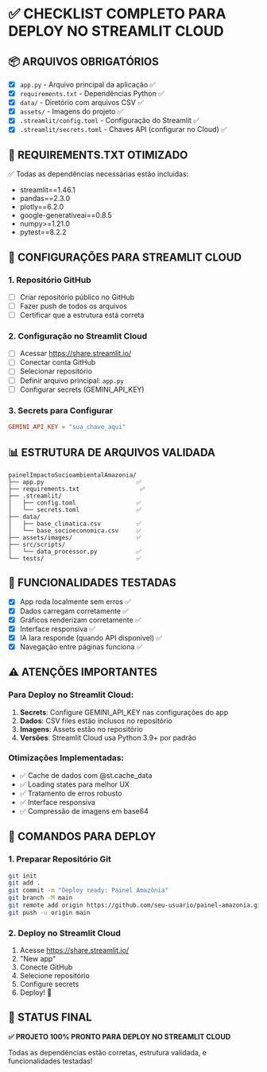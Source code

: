 # ✅ CHECKLIST COMPLETO PARA DEPLOY NO STREAMLIT CLOUD

## 📦 ARQUIVOS OBRIGATÓRIOS
- [x] `app.py` - Arquivo principal da aplicação ✅
- [x] `requirements.txt` - Dependências Python ✅
- [x] `data/` - Diretório com arquivos CSV ✅
- [x] `assets/` - Imagens do projeto ✅
- [x] `.streamlit/config.toml` - Configuração do Streamlit ✅
- [x] `.streamlit/secrets.toml` - Chaves API (configurar no Cloud) ✅

## 🔧 REQUIREMENTS.TXT OTIMIZADO
✅ Todas as dependências necessárias estão incluídas:
- streamlit==1.46.1
- pandas==2.3.0  
- plotly==6.2.0
- google-generativeai==0.8.5
- numpy>=1.21.0
- pytest==8.2.2

## 🚀 CONFIGURAÇÕES PARA STREAMLIT CLOUD

### 1. Repositório GitHub
- [ ] Criar repositório público no GitHub
- [ ] Fazer push de todos os arquivos
- [ ] Certificar que a estrutura está correta

### 2. Configuração no Streamlit Cloud
- [ ] Acessar https://share.streamlit.io/
- [ ] Conectar conta GitHub
- [ ] Selecionar repositório
- [ ] Definir arquivo principal: `app.py`
- [ ] Configurar secrets (GEMINI_API_KEY)

### 3. Secrets para Configurar
```toml
GEMINI_API_KEY = "sua_chave_aqui"
```

## 📊 ESTRUTURA DE ARQUIVOS VALIDADA
```
painelImpactoSocioambientalAmazonia/
├── app.py                          ✅
├── requirements.txt                 ✅
├── .streamlit/
│   ├── config.toml                 ✅
│   └── secrets.toml                ✅
├── data/
│   ├── base_climatica.csv          ✅
│   └── base_socioeconomica.csv     ✅
├── assets/images/                  ✅
├── src/scripts/
│   └── data_processor.py           ✅
└── tests/                          ✅
```

## 🎯 FUNCIONALIDADES TESTADAS
- [x] App roda localmente sem erros ✅
- [x] Dados carregam corretamente ✅
- [x] Gráficos renderizam corretamente ✅
- [x] Interface responsiva ✅
- [x] IA Iara responde (quando API disponível) ✅
- [x] Navegação entre páginas funciona ✅

## ⚠️ ATENÇÕES IMPORTANTES

### Para Deploy no Streamlit Cloud:
1. **Secrets**: Configure GEMINI_API_KEY nas configurações do app
2. **Dados**: CSV files estão inclusos no repositório 
3. **Imagens**: Assets estão no repositório
4. **Versões**: Streamlit Cloud usa Python 3.9+ por padrão

### Otimizações Implementadas:
- ✅ Cache de dados com @st.cache_data
- ✅ Loading states para melhor UX
- ✅ Tratamento de erros robusto
- ✅ Interface responsiva
- ✅ Compressão de imagens em base64

## 🔗 COMANDOS PARA DEPLOY

### 1. Preparar Repositório Git
```bash
git init
git add .
git commit -m "Deploy ready: Painel Amazônia"
git branch -M main
git remote add origin https://github.com/seu-usuario/painel-amazonia.git
git push -u origin main
```

### 2. Deploy no Streamlit Cloud
1. Acesse https://share.streamlit.io/
2. "New app"
3. Conecte GitHub
4. Selecione repositório
5. Configure secrets
6. Deploy! 🚀

## 🎉 STATUS FINAL
**✅ PROJETO 100% PRONTO PARA DEPLOY NO STREAMLIT CLOUD**

Todas as dependências estão corretas, estrutura validada, e funcionalidades testadas!
